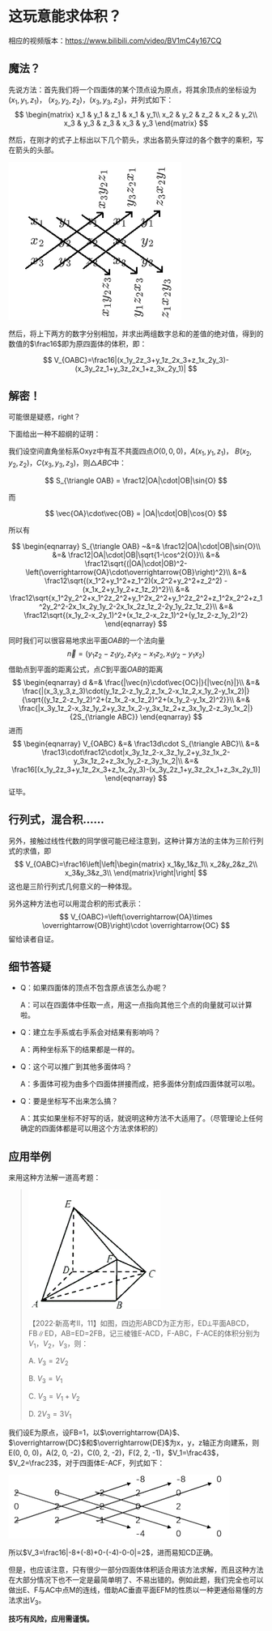 # 这玩意能求体积？

相应的视频版本：https://www.bilibili.com/video/BV1mC4y167CQ

## 魔法？

先说方法：首先我们将一个四面体的某个顶点设为原点，将其余顶点的坐标设为$(x_1, y_1, z_1)$， $(x_2, y_2, z_2)$，$(x_3,y_3,z_3)$，并列式如下：
$$
\begin{matrix}
	x_1 & y_1 & z_1 & x_1 & y_1\\
	x_2 & y_2 & z_2 & x_2 & y_2\\
	x_3 & y_3 & z_3 & x_3 & y_3
\end{matrix}
$$

然后，在刚才的式子上标出以下几个箭头，求出各箭头穿过的各个数字的乘积，写在箭头的头部。

![image-20231116222315101](media/image-20231116222315101.png)

然后，将上下两方的数字分别相加，并求出两组数字总和的差值的绝对值，得到的数值的$\frac16$即为原四面体的体积，即：

$$
V_{OABC}=\frac16|(x_1y_2z_3+y_1z_2x_3+z_1x_2y_3)-(x_3y_2z_1+y_3z_2x_1+z_3x_2y_1)|
$$

## 解密！

可能很是疑惑，right？

下面给出一种不超纲的证明：

我们设空间直角坐标系Oxyz中有互不共面四点$O(0, 0, 0)$，$A(x_1, y_1, z_1)$， $B(x_2, y_2, z_2)$，$C(x_3, y_3, z_3)$，则$\triangle ABC$中：

$$
S_{\triangle OAB} = \frac12|OA|\cdot|OB|\sin{O}
$$

而

$$
\vec{OA}\cdot\vec{OB} = |OA|\cdot|OB|\cos{O}
$$

所以有

$$
\begin{eqnarray}
	S_{\triangle OAB} ~&=& \frac12|OA|\cdot|OB|\sin{O}\\
	&=& \frac12|OA|\cdot|OB|\sqrt{1-\cos^2{O}}\\
	&=& \frac12\sqrt{(|OA|\cdot|OB)^2-\left(\overrightarrow{OA}\cdot\overrightarrow{OB}\right)^2}\\
	&=& \frac12\sqrt{(x_1^2+y_1^2+z_1^2)(x_2^2+y_2^2+z_2^2) - (x_1x_2+y_1y_2+z_1z_2)^2}\\
	&=& \frac12\sqrt{x_1^2y_2^2+x_1^2z_2^2+y_1^2x_2^2+y_1^2z_2^2+z_1^2x_2^2+z_1^2y_2^2-2x_1x_2y_1y_2-2x_1x_2z_1z_2-2y_1y_2z_1z_2}\\
	&=& \frac12\sqrt{(x_1y_2-x_2y_1)^2+(x_1z_2-x_2z_1)^2+(y_1z_2-z_1y_2)^2}
\end{eqnarray}
$$

同时我们可以很容易地求出平面$OAB$的一个法向量
$$
\vec{n} = (y_1z_2-z_1y_2,z_1x_2-x_1z_2,x_1y_2-y_1x_2)
$$
借助点到平面的距离公式，点$C$到平面$OAB$的距离
$$
\begin{eqnarray}
	d &=& \frac{|\vec{n}\cdot\vec{OC}|}{|\vec{n}|}\\
	&=& \frac{|(x_3,y_3,z_3)\cdot(y_1z_2-z_1y_2,z_1x_2-x_1z_2,x_1y_2-y_1x_2)|}{\sqrt{(y_1z_2-z_1y_2)^2+(z_1x_2-x_1z_2)^2+(x_1y_2-y_1x_2)^2}}\\
	&=& \frac{|x_3y_1z_2-x_3z_1y_2+y_3z_1x_2-y_3x_1z_2+z_3x_1y_2-z_3y_1x_2|}{2S_{\triangle ABC}}
\end{eqnarray}
$$
进而
$$
\begin{eqnarray}
	V_{OABC} &=& \frac13d\cdot S_{\triangle ABC}\\
	&=& \frac13\cdot\frac12\cdot|x_3y_1z_2-x_3z_1y_2+y_3z_1x_2-y_3x_1z_2+z_3x_1y_2-z_3y_1x_2|\\
	&=& \frac16[(x_1y_2z_3+y_1z_2x_3+z_1x_2y_3)-(x_3y_2z_1+y_3z_2x_1+z_3x_2y_1)]
\end{eqnarray}
$$
证毕。

## 行列式，混合积……

另外，接触过线性代数的同学很可能已经注意到，这种计算方法的主体为三阶行列式的求值，即
$$
V_{OABC}=\frac16\left|\left|\begin{matrix}
x_1&y_1&z_1\\
x_2&y_2&z_2\\
x_3&y_3&z_3\\
\end{matrix}\right|\right|
$$
这也是三阶行列式几何意义的一种体现。

另外这种方法也可以用混合积的形式表示：
$$
V_{OABC}=\left(\overrightarrow{OA}\times \overrightarrow{OB}\right)\cdot \overrightarrow{OC}
$$
留给读者自证。

## 细节答疑

- Q：如果四面体的顶点不包含原点该怎么办呢？

  A：可以在四面体中任取一点，用这一点指向其他三个点的向量就可以计算啦。

- Q：建立左手系或右手系会对结果有影响吗？

  A：两种坐标系下的结果都是一样的。

- Q：这个可以推广到其他多面体吗？

  A：多面体可视为由多个四面体拼接而成，把多面体分割成四面体就可以啦。

- Q：要是坐标写不出来怎么搞？

  A：其实如果坐标不好写的话，就说明这种方法不大适用了。（尽管理论上任何确定的四面体都是可以用这个方法求体积的）

## 应用举例

来用这种方法解一道高考题：

><img src="media/image-20240304223734359.png" alt="image-20240304223734359" style="zoom:50%;" />
>
>【2022·新高考II，11】如图，四边形ABCD为正方形，ED⟂平面ABCD，FB∥ED，AB=ED=2FB，记三棱锥E-ACD，F-ABC，F-ACE的体积分别为$V_1$，$V_2$，$V_3$，则：
>
>A. $V_3=2V_2$
>
>B. $V_3=V_1$
>
>C. $V_3=V_1+V_2$
>
>D. $2V_3=3V_1$

我们设E为原点，设FB=1，以$\overrightarrow{DA}$、$\overrightarrow{DC}$和$\overrightarrow{DE}$为x，y，z轴正方向建系，则E(0, 0, 0)，A(2, 0, -2)，C(0, 2, -2)，F(2, 2, -1)，$V_1=\frac43$，$V_2=\frac23$，对于四面体E-ACF，列式如下：

<img src="media/image-20240304224419921.png" alt="image-20240304224419921" style="zoom:50%;" />

所以$V_3=\frac16|-8+(-8)+0-(-4)-0-0|=2$，进而易知CD正确。

但是，也应该注意，只有很少一部分四面体体积适合用该方法求解，而且这种方法在大部分情况下也不一定是最简单明了、不易出错的。例如此题，我们完全也可以做出E、F与AC中点M的连线，借助AC垂直平面EFM的性质以一种更通俗易懂的方法求出$V_3$。

**技巧有风险，应用需谨慎。**